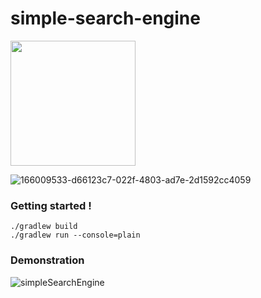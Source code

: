 # simple-search-engine

<img src="https://user-images.githubusercontent.com/6838540/166009533-d66123c7-022f-4803-ad7e-2d1592cc4059.png" width="200px" >

![166009533-d66123c7-022f-4803-ad7e-2d1592cc4059](https://user-images.githubusercontent.com/6838540/166061952-b0ff0934-8e99-4d4c-bd5a-1909e5c6c4ce.jpg)

### Getting started !



```
./gradlew build
./gradlew run --console=plain
```

### Demonstration 


![simpleSearchEngine](https://user-images.githubusercontent.com/6838540/165939050-facaed3c-47df-4382-8c8a-73cc52480f37.gif)

